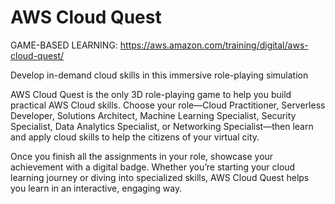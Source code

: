 # AWS Cloud Quest
GAME-BASED LEARNING: https://aws.amazon.com/training/digital/aws-cloud-quest/

Develop in-demand cloud skills in this immersive role-playing simulation

AWS Cloud Quest is the only 3D role-playing game to help you build practical AWS Cloud skills. Choose your role—Cloud Practitioner, Serverless Developer, Solutions Architect, Machine Learning Specialist, Security Specialist, Data Analytics Specialist, or Networking Specialist—then learn and apply cloud skills to help the citizens of your virtual city.

Once you finish all the assignments in your role, showcase your achievement with a digital badge. Whether you’re starting your cloud learning journey or diving into specialized skills, AWS Cloud Quest helps you learn in an interactive, engaging way.


